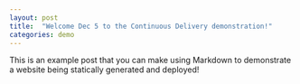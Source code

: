 ```yaml
---
layout: post
title:  "Welcome Dec 5 to the Continuous Delivery demonstration!"
categories: demo
---
```


This is an example post that you can make using Markdown to demonstrate a website being statically generated and deployed!
